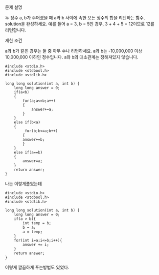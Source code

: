 문제 설명

두 정수 a, b가 주어졌을 때 a와 b 사이에 속한 모든 정수의 합을 리턴하는 함수, solution을 완성하세요.
예를 들어 a = 3, b = 5인 경우, 3 + 4 + 5 = 12이므로 12를 리턴합니다.

제한 조건

a와 b가 같은 경우는 둘 중 아무 수나 리턴하세요.
a와 b는 -10,000,000 이상 10,000,000 이하인 정수입니다.
a와 b의 대소관계는 정해져있지 않습니다.

```
#include <stdio.h>
#include <stdbool.h>
#include <stdlib.h>

long long solution(int a, int b) {
    long long answer = 0;
    if(a<b)
    {
        for(a;a<=b;a++)
        {
            answer+=a;
        }
    }
    else if(b<a)
    {
         for(b;b<=a;b++)
        {
        answer+=b;
        }
    }
    else if(a==b)
    {
        answer=a;
    }
    return answer;
}
```

나는 이렇게풀었는데

```
#include <stdio.h>
#include <stdbool.h>
#include <stdlib.h>

long long solution(int a, int b) {
    long long answer = 0;
    if(a > b){
        int temp = b;
        b = a;
        a = temp;
    }
    for(int i=a;i<=b;i++){
        answer += i;
    }
    return answer;
}
```

이렇게 깔끔하게 푸는방법도 있었다.